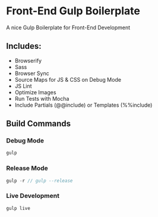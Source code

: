 # Front-End Gulp Boilerplate
A nice Gulp Boilerplate for Front-End Development

## Includes:
- Browserify
- Sass
- Browser Sync
- Source Maps for JS & CSS on Debug Mode
- JS Lint
- Optimize Images
- Run Tests with Mocha
- Include Partials (@@include) or Templates (%%include)

## Build Commands
### Debug Mode
```javascript
gulp
```
### Release Mode
```javascript
gulp -r // gulp --release
```
### Live Development
```javascript
gulp live
```
